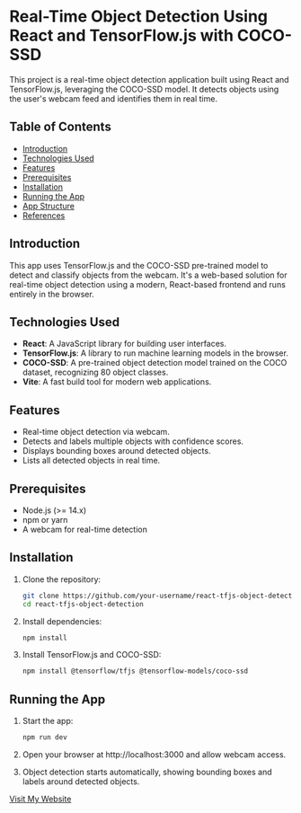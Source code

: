 # Real-Time Object Detection Using React and TensorFlow.js with COCO-SSD

This project is a real-time object detection application built using React and TensorFlow.js, leveraging the COCO-SSD model. It detects objects using the user's webcam feed and identifies them in real time.

## Table of Contents
- [Introduction](#introduction)
- [Technologies Used](#technologies-used)
- [Features](#features)
- [Prerequisites](#prerequisites)
- [Installation](#installation)
- [Running the App](#running-the-app)
- [App Structure](#app-structure)
- [References](#references)

## Introduction

This app uses TensorFlow.js and the COCO-SSD pre-trained model to detect and classify objects from the webcam. It's a web-based solution for real-time object detection using a modern, React-based frontend and runs entirely in the browser.

## Technologies Used

- **React**: A JavaScript library for building user interfaces.
- **TensorFlow.js**: A library to run machine learning models in the browser.
- **COCO-SSD**: A pre-trained object detection model trained on the COCO dataset, recognizing 80 object classes.
- **Vite**: A fast build tool for modern web applications.

## Features

- Real-time object detection via webcam.
- Detects and labels multiple objects with confidence scores.
- Displays bounding boxes around detected objects.
- Lists all detected objects in real time.

## Prerequisites

- Node.js (>= 14.x)
- npm or yarn
- A webcam for real-time detection

## Installation

1. Clone the repository:
   ```bash
   git clone https://github.com/your-username/react-tfjs-object-detection.git
   cd react-tfjs-object-detection
   
2. Install dependencies:
   ```bash
   npm install
   
3. Install TensorFlow.js and COCO-SSD:
   ```bash
   npm install @tensorflow/tfjs @tensorflow-models/coco-ssd

## Running the App

1. Start the app:
   ```bash
   npm run dev
   
2. Open your browser at http://localhost:3000 and allow webcam access.

3. Object detection starts automatically, showing bounding boxes and labels around detected objects.

[Visit My Website](https://react-mlapp.vercel.app/)

